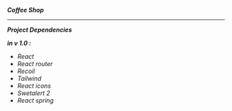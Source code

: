 **_Coffee Shop_**

---

**_Project Dependencies_**

**_in v 1.0 :_**

- _React_
- _React router_
- _Recoil_
- _Tailwind_
- _React icons_
- _Swetalert 2_
- _React spring_
